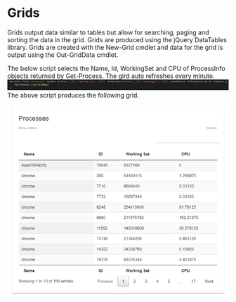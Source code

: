 # Grids

Grids output data similar to tables but allow for searching, paging and sorting the data in the grid. Grids are produced using the jQuery DataTables library. Grids are created with the New-Grid cmdlet and data for the grid is output using the Out-GridData cmdlet. 

The below script selects the Name, Id, WorkingSet and CPU of ProcessInfo objects returned by Get-Process. The gird auto refreshes every minute. ![](/assets/new-grid-example-script.png)The above script produces the following grid. 

![](/assets/new-grid-example.png)


